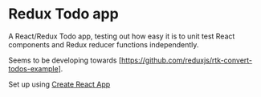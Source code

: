 # Redux Todo app

A React/Redux Todo app, testing out how easy it is to unit test React components
and Redux reducer functions independently.

Seems to be developing towards
[https://github.com/reduxjs/rtk-convert-todos-example].

Set up using [Create React App](create-react-app-README.md)
